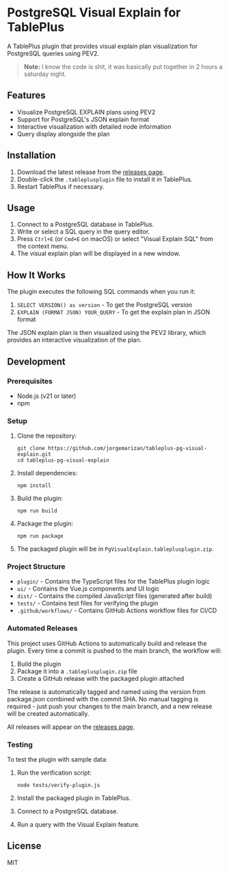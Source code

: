 # PostgreSQL Visual Explain for TablePlus

A TablePlus plugin that provides visual explain plan visualization for PostgreSQL queries using PEV2.

> **Note:** I know the code is shit, it was basically put together in 2 hours a saturday night.

## Features

- Visualize PostgreSQL EXPLAIN plans using PEV2
- Support for PostgreSQL's JSON explain format
- Interactive visualization with detailed node information
- Query display alongside the plan

## Installation

1. Download the latest release from the [releases page](https://github.com/concernedrat/tableplus-pg-visual-explain/releases).
2. Double-click the `.tableplusplugin` file to install it in TablePlus.
3. Restart TablePlus if necessary.

## Usage

1. Connect to a PostgreSQL database in TablePlus.
2. Write or select a SQL query in the query editor.
3. Press `Ctrl+E` (or `Cmd+E` on macOS) or select "Visual Explain SQL" from the context menu.
4. The visual explain plan will be displayed in a new window.

## How It Works

The plugin executes the following SQL commands when you run it:

1. `SELECT VERSION() as version` - To get the PostgreSQL version
2. `EXPLAIN (FORMAT JSON) YOUR_QUERY` - To get the explain plan in JSON format

The JSON explain plan is then visualized using the PEV2 library, which provides an interactive visualization of the plan.

## Development

### Prerequisites

- Node.js (v21 or later)
- npm

### Setup

1. Clone the repository:
   ```
   git clone https://github.com/jorgemarizan/tableplus-pg-visual-explain.git
   cd tableplus-pg-visual-explain
   ```

2. Install dependencies:
   ```
   npm install
   ```

3. Build the plugin:
   ```
   npm run build
   ```

4. Package the plugin:
   ```
   npm run package
   ```

5. The packaged plugin will be in `PgVisualExplain.tableplusplugin.zip`.

### Project Structure

- `plugin/` - Contains the TypeScript files for the TablePlus plugin logic
- `ui/` - Contains the Vue.js components and UI logic
- `dist/` - Contains the compiled JavaScript files (generated after build)
- `tests/` - Contains test files for verifying the plugin
- `.github/workflows/` - Contains GitHub Actions workflow files for CI/CD

### Automated Releases

This project uses GitHub Actions to automatically build and release the plugin. Every time a commit is pushed to the main branch, the workflow will:

1. Build the plugin
2. Package it into a `.tableplusplugin.zip` file
3. Create a GitHub release with the packaged plugin attached

The release is automatically tagged and named using the version from package.json combined with the commit SHA. No manual tagging is required - just push your changes to the main branch, and a new release will be created automatically.

All releases will appear on the [releases page](https://github.com/concernedrat/tableplus-pg-visual-explain/releases).

### Testing

To test the plugin with sample data:

1. Run the verification script:
   ```
   node tests/verify-plugin.js
   ```

2. Install the packaged plugin in TablePlus.
3. Connect to a PostgreSQL database.
4. Run a query with the Visual Explain feature.

## License

MIT
